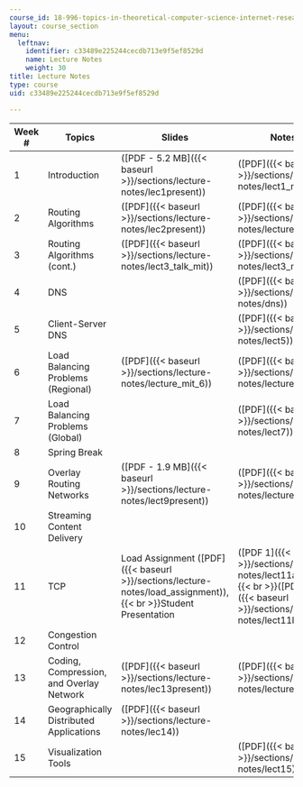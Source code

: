 ```yaml
---
course_id: 18-996-topics-in-theoretical-computer-science-internet-research-problems-spring-2002
layout: course_section
menu:
  leftnav:
    identifier: c33489e225244cecdb713e9f5ef8529d
    name: Lecture Notes
    weight: 30
title: Lecture Notes
type: course
uid: c33489e225244cecdb713e9f5ef8529d

---
```


| Week # | Topics | Slides | Notes |
| --- | --- | --- | --- |
| 1 | Introduction | ([PDF - 5.2 MB]({{< baseurl >}}/sections/lecture-notes/lec1present)) | ([PDF]({{< baseurl >}}/sections/lecture-notes/lect1_mit)) |
| 2 | Routing Algorithms | ([PDF]({{< baseurl >}}/sections/lecture-notes/lec2present)) | ([PDF]({{< baseurl >}}/sections/lecture-notes/lecture2_mit)) |
| 3 | Routing Algorithms (cont.) | ([PDF]({{< baseurl >}}/sections/lecture-notes/lect3_talk_mit)) | ([PDF]({{< baseurl >}}/sections/lecture-notes/lect3_mit)) |
| 4 | DNS | &nbsp; | ([PDF]({{< baseurl >}}/sections/lecture-notes/dns)) |
| 5 | Client-Server DNS | &nbsp; | ([PDF]({{< baseurl >}}/sections/lecture-notes/lect5)) |
| 6 | Load Balancing Problems (Regional) | ([PDF]({{< baseurl >}}/sections/lecture-notes/lecture_mit_6)) | ([PDF]({{< baseurl >}}/sections/lecture-notes/lecture_mit_6)) |
| 7 | Load Balancing Problems (Global) | &nbsp; | ([PDF]({{< baseurl >}}/sections/lecture-notes/lect7)) |
| 8 | Spring Break | &nbsp; |
| 9 | Overlay Routing Networks | ([PDF - 1.9 MB]({{< baseurl >}}/sections/lecture-notes/lect9present)) | ([PDF]({{< baseurl >}}/sections/lecture-notes/lecture9)) |
| 10 | Streaming Content Delivery | &nbsp; |
| 11 | TCP | Load Assignment ([PDF]({{< baseurl >}}/sections/lecture-notes/load_assignment)),  {{< br >}}Student Presentation | ([PDF 1]({{< baseurl >}}/sections/lecture-notes/lect11a_mit))  {{< br >}}([PDF 2]({{< baseurl >}}/sections/lecture-notes/lect11b_mit)) |
| 12 | Congestion Control | &nbsp; |
| 13 | Coding, Compression, and Overlay Network | ([PDF]({{< baseurl >}}/sections/lecture-notes/lec13present)) | ([PDF]({{< baseurl >}}/sections/lecture-notes/lecture13)) |
| 14 | Geographically Distributed Applications | ([PDF]({{< baseurl >}}/sections/lecture-notes/lec14)) | &nbsp; |
| 15 | Visualization Tools | &nbsp; | ([PDF]({{< baseurl >}}/sections/lecture-notes/lect15))